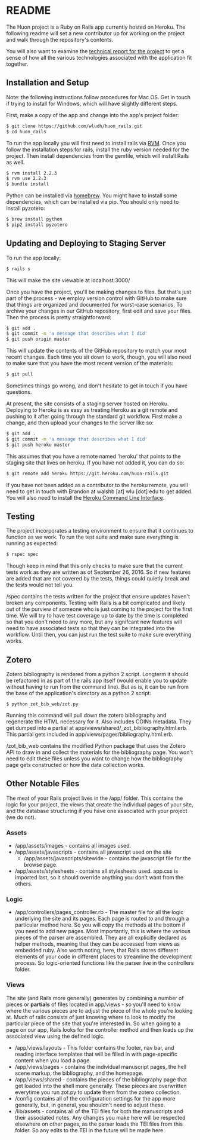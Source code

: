 # README

The Huon project is a Ruby on Rails app currently hosted on Heroku. The following readme will set a new contributor up for working on the project and walk through the repository's contents.

You will also want to examine the [technical report for the project](techreport.md) to get a sense of how all the various technologies associated with the application fit together.

## Installation and Setup

Note: the following instructions follow procedures for Mac OS. Get in touch if trying to install for Windows, which will have slightly different steps.

First, make a copy of the app and change into the app's project folder:

```bash
$ git clone https://github.com/wludh/huon_rails.git
$ cd huon_rails
```

To run the app locally you will first need to install rails via [RVM](https://rvm.io/). Once you follow the installation steps for rails, install the ruby version needed for the project. Then install dependencies from the gemfile, which will install Rails as well.

```bash
$ rvm install 2.2.3
$ rvm use 2.2.3
$ bundle install
```

Python can be installed via [homebrew](http://brew.sh/). You might have to install some dependencies, which can be installed via pip. You should only need to install pyzotero:

```bash
$ brew install python
$ pip2 install pyzotero
```

## Updating and Deploying to Staging Server

To run the app locally:

```bash
$ rails s
```

This will make the site viewable at localhost:3000/

Once you have the project, you'll be making changes to files. But that's just part of the process - we employ version control with GitHub to make sure that things are organized and documented for worst-case scenarios. To archive your changes in our GitHub repository, first edit and save your files. Then the process is pretty straightforward:

```bash
$ git add .
$ git commit -m 'a message that describes what I did'
$ git push origin master
```

This will update the contents of the GitHub repository to match your most recent changes. Each time you sit down to work, though, you will also need to make sure that you have the most recent version of the materials:

```bash
$ git pull
```

Sometimes things go wrong, and don't hesitate to get in touch if you have questions.

At present, the site consists of a staging server hosted on Heroku. Deploying to Heroku is as easy as treating Heroku as a git remote and pushing to it after going through the standard git workflow. First make a change, and then upload your changes to the server like so:

```bash
$ git add .
$ git commit -m 'a message that describes what I did'
$ git push heroku master
```

This assumes that you have a remote named 'heroku' that points to the staging site that lives on heroku. If you have not added it, you can do so:

```bash
$ git remote add heroku https://git.heroku.com/huon-rails.git
```

If you have not been added as a contributor to the heroku remote, you will need to get in touch with Brandon at walshb [at] wlu [dot] edu to get added. You will also need to install the [Heroku Command Line Interface](https://devcenter.heroku.com/articles/heroku-cli).

## Testing

The project incorporates a testing environment to ensure that it continues to function as we work. To run the test suite and make sure everything is running as expected:

```bash
$ rspec spec
```
Though keep in mind that this only checks to make sure that the current tests work as they are written as of September 26, 2016. So if new features are added that are not covered by the tests, things could quietly break and the tests would not tell you.

/spec contains the tests written for the project that ensure updates haven't broken any components. Testing with Rails is a bit complicated and likely out of the purview of someone who is just coming to the project for the first time. We will try to have test coverage up to date by the time is completed so that you don't need to any more, but any signifcant new features will need to have associated tests so that they can be integrated into the workflow. Until then, you can just run the test suite to make sure everything works.

## Zotero

Zotero bibliography is rendered from a python 2 script. Longterm it should be refactored in as part of the rails app itself (would enable you to update without having to run from the command line). But as is, it can be run from the base of the application's directory as a python 2 script:

```$ python zot_bib_web/zot.py```

Running this command will pull down the zotero bibliography and regenerate the HTML necessary for it. Also includes COINs metadata. They get dumped into a partial at app/views/shared/_zot_bibliography.html.erb. This partial gets included in app/views/pages/bibliography.html.erb.

/zot_bib_web contains the modified Python package that uses the Zotero API to draw in and collect the materials for the bibliography page. You won't need to edit these files unless you want to change how the bibliography page gets constructed or how the data collection works.

## Other Notable Files
The meat of your Rails project lives in the /app/ folder. This contains the logic for your project, the views that create the individual pages of your site, and the database structuring if you have one associated with your project (we do not).
### Assets
* /app/assets/images - contains all images used.
* /app/assets/javascripts - contains all javascript used on the site
    * /app/assets/javascripts/sitewide - contains the javascript file for the browse page.
* /app/assets/stylesheets - contains all stylesheets used. app.css is imported last, so it should override anything you don't want from the others.
### Logic
* /app/controllers/pages_controller.rb -
The master file for all the logic underlying the site and its pages. Each page is routed to and through a particular method here. So you will copy the methods at the bottom if you need to add new pages. Most importantly, this is where the various pieces of the parser are assembled. They are all explicitly declared as helper methods, meaning that they can be accessed from views as embedded ruby. Also worth noting, here, that Rails stores different elements of your code in different places to streamline the development process. So logic-oriented functions like the parser live in the controllers folder.
### Views
The site (and Rails more generally) generates by combining a number of pieces or **partials** of files located in app/views - so you'll need to know where the various pieces are to adjust the piece of the whole you're looking at. Much of rails consists of just knowing where to look to modify the particular piece of the site that you're interested in. So when going to a page on our app, Rails looks for the controller method and then loads up the associated view using the defined logic.
* /app/views/layouts - This folder contains the footer, nav bar, and reading interface templates that will be filled in with page-specific content when you load a page.
* /app/views/pages - contains the individual manuscript pages, the hell scene markup, the bibliography, and the homepage.
* /app/views/shared - contains the pieces of the bibliography page that get loaded into the shell more generally. These pieces are overwritten everytime you run zot.py to update them from the zotero collection.
* /config contains all of the configuration settings for the app more generally, but, in general, you shouldn't need to adjust these.
* /lib/assets - contains all of the TEI files for both the manuscripts and their associated notes. Any changes you make here will be respected elsewhere on other pages, as the parser loads the TEI files from this folder. So any edits to the TEI in the future will be made here.

